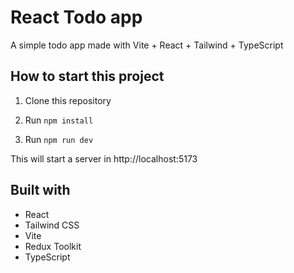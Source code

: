 # React Todo app

A simple todo app made with Vite + React + Tailwind + TypeScript

## How to start this project
1. Clone this repository

2. Run `npm install`

3. Run `npm run dev`

This will start a server in http://localhost:5173

## Built with

- React
- Tailwind CSS
- Vite
- Redux Toolkit
- TypeScript

